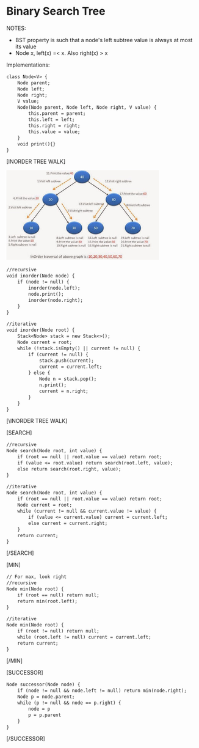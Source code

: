 Binary Search Tree
==========

NOTES:
- BST property is such that a node's left subtree value is always at most its value
- Node x, left(x) =< x. Also right(x) > x

Implementations:



```
class Node<V> {
    Node parent;
    Node left;
    Node right;
    V value;
    Node(Node parent, Node left, Node right, V value) {
        this.parent = parent;
        this.left = left;
        this.right = right;
        this.value = value;
    }
    void print(){}
}
```

[INORDER TREE WALK]

![alt text](assets/InOrderTraversalBinaryTree.jpg "Inorder traversal")
```
//recursive
void inorder(Node node) {
    if (node != null) {
        inorder(node.left);
        node.print();
        inorder(node.right);
    }
}
```

```
//iterative
void inorder(Node root) {
    Stack<Node> stack = new Stack<>();
    Node current = root;
    while (!stack.isEmpty() || current != null) {
        if (current != null) {
            stack.push(current);
            current = current.left;
        } else {
            Node n = stack.pop();
            n.print();
            current = n.right;
        }   
    }
}
```
[\INORDER TREE WALK]

[SEARCH]
```
//recursive
Node search(Node root, int value) {
    if (root == null || root.value == value) return root;
    if (value <= root.value) return search(root.left, value);
    else return search(root.right, value);
}
```

```
//iterative
Node search(Node root, int value) {
    if (root == null || root.value == value) return root;
    Node current = root;
    while (current != null && current.value != value) {
        if (value <= current.value) current = current.left;
        else current = current.right;
    }
    return current;
}
```

[/SEARCH]

[MIN]
```
// For max, look right
//recursive
Node min(Node root) {
    if (root == null) return null;
    return min(root.left);
}
```

```
//iterative
Node min(Node root) {
    if (root != null) return null;
    while (root.left != null) current = current.left;
    return current;
}
```
[/MIN]

[SUCCESSOR]
```
Node successor(Node node) {
    if (node != null && node.left != null) return min(node.right);
    Node p = node.parent;
    while (p != null && node == p.right) {
        node = p
        p = p.parent
    }
}
```
[/SUCCESSOR]

